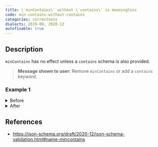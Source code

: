 ```yaml
---
title: \`minContains\` without \`contains\` is meaningless
code: min-contains-without-contains
categories: correctness
dialects: 2019-09, 2020-12
autofixable: true
---
```


## Description
`minContains` has no effect unless a `contains` schema is also provided.

> **Message shown to user:**
> Remove `minContains` or add a `contains` keyword.

### Example 1
<details><summary>Before</summary>
```json
{
  "$schema": "https://json-schema.org/draft/2020-12/schema",
  "type": "array",
  "minContains": 2
}
```
</details>

<details><summary>After</summary>
```json
{
  "$schema": "https://json-schema.org/draft/2020-12/schema",
  "type": "array"
}
```
</details>

## References
* <https://json-schema.org/draft/2020-12/json-schema-validation.html#name-mincontains>
